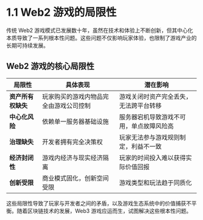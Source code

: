 # 1.1 Web2 游戏的局限性

传统 Web2 游戏模式已发展数十年，虽然在技术和体验上不断创新，但其中心化本质导致了一系列根本性问题。这些问题不仅影响玩家体验，也限制了游戏产业的长期可持续发展。

## Web2 游戏的核心局限性

| **局限性** | **具体表现** | **潜在影响** |
|------------|--------------|--------------|
| **资产所有权缺失** | 玩家购买的游戏内物品完全由游戏公司控制 | 游戏关闭时资产完全丢失，无法跨平台转移 |
| **中心化风险** | 依赖单一服务器基础设施 | 服务器宕机导致游戏不可用，单点故障风险高 |
| **治理缺失** | 开发者拥有完全决策权 | 玩家无法参与游戏规则制定，利益不一致 |
| **经济封闭性** | 游戏内经济与现实经济隔离 | 玩家的时间投入难以获得实际价值回报 |
| **创新受限** | 商业模式固化，创新空间受限 | 游戏类型和玩法趋于同质化 |

这些局限性导致了玩家与开发者之间的矛盾，以及游戏生态系统中的价值捕获不平衡。随着区块链技术的发展，Web3 游戏应运而生，试图解决这些根本性问题。
